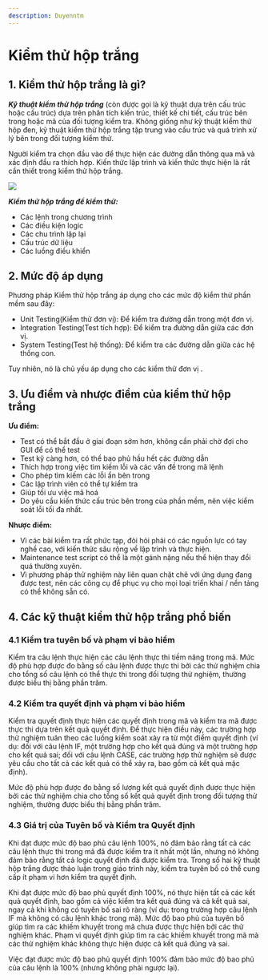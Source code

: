 ```yaml
---
description: Duyenntm
---
```


# Kiểm thử hộp trắng

## 1. Kiểm thử hộp trắng là gì?

_**Kỹ thuật kiểm thử hộp trắng**_ (còn được gọi là kỹ thuật dựa trên cấu trúc hoặc cấu trúc) dựa trên phân tích kiến trúc, thiết kế chi tiết, cấu trúc bên trong hoặc mã của đối tượng kiểm tra. Không giống như kỹ thuật kiểm thử hộp đen, kỹ thuật kiểm thử hộp trắng tập trung vào cấu trúc và quá trình xử lý bên trong đối tượng kiểm thử.

Người kiểm tra chọn đầu vào để thực hiện các đường dẫn thông qua mã và xác định đầu ra thích hợp. Kiến thức lập trình và kiến thức thực hiện là rất cần thiết trong kiểm thử hộp trắng.

![](<../.gitbook/assets/image (18).png>)

_**Kiểm thử hộp trắng để kiểm thử:**_

* Các lệnh trong chương trình
* Các điều kiện logic&#x20;
* Các chu trình lặp lại&#x20;
* Cấu trúc dữ liệu&#x20;
* Các luồng điều khiển

## 2. Mức độ áp dụng

Phương pháp Kiểm thử hộp trắng áp dụng cho các mức độ kiểm thử phần mềm sau đây:

* Unit Testing(Kiểm thử đơn vị): Để kiểm tra đường dẫn trong một đơn vị.
* Integration Testing(Test tích hợp): Để kiểm tra đường dẫn giữa các đơn vị.
* System Testing(Test hệ thống): Để kiểm tra các đường dẫn giữa các hệ thống con.

Tuy nhiên, nó là chủ yếu áp dụng cho các kiểm thử đơn vị .

## 3. Ưu điểm và nhược điểm của kiểm thử hộp trắng

**Ưu điểm:**

* Test có thể bắt đầu ở giai đoạn sớm hơn, không cần phải chờ đợi cho GUI để có thể test
* Test kỹ càng hơn, có thể bao phủ hầu hết các đường dẫn
* Thích hợp trong việc tìm kiếm lỗi và các vấn đề trong mã lệnh
* Cho phép tìm kiếm các lỗi ẩn bên trong
* Các lập trình viên có thể tự kiểm tra
* Giúp tối ưu việc mã hoá
* Do yêu cầu kiến thức cấu trúc bên trong của phần mềm, nên việc kiểm soát lỗi tối đa nhất.

**Nhược điểm:**

* Vì các bài kiểm tra rất phức tạp, đòi hỏi phải có các nguồn lực có tay nghề cao, với kiến thức sâu rộng về lập trình và thực hiện.
* Maintenance test script có thể là một gánh nặng nếu thể hiện thay đổi quá thường xuyên.
* Vì phương pháp thử nghiệm này liên quan chặt chẽ với ứng dụng đang được test, nên các công cụ để phục vụ cho mọi loại triển khai / nền tảng có thể không sẵn có.

## **4.** Các kỹ thuật kiểm thử hộp trắng phổ biến

### 4.1 Kiểm tra tuyên bố và phạm vi bảo hiểm

Kiểm tra câu lệnh thực hiện các câu lệnh thực thi tiềm năng trong mã. Mức độ phù hợp được đo bằng số câu lệnh được thực thi bởi các thử nghiệm chia cho tổng số câu lệnh có thể thực thi trong đối tượng thử nghiệm, thường được biểu thị bằng phần trăm.

### 4.2 Kiểm tra quyết định và phạm vi bảo hiểm

Kiểm tra quyết định thực hiện các quyết định trong mã và kiểm tra mã được thực thi dựa trên kết quả quyết định. Để thực hiện điều này, các trường hợp thử nghiệm tuân theo các luồng kiểm soát xảy ra từ một điểm quyết định (ví dụ: đối với câu lệnh IF, một trường hợp cho kết quả đúng và một trường hợp cho kết quả sai; đối với câu lệnh CASE, các trường hợp thử nghiệm sẽ được yêu cầu cho tất cả các kết quả có thể xảy ra, bao gồm cả kết quả mặc định).

Mức độ phù hợp được đo bằng số lượng kết quả quyết định được thực hiện bởi các thử nghiệm chia cho tổng số kết quả quyết định trong đối tượng thử nghiệm, thường được biểu thị bằng phần trăm.

### 4.3 Giá trị của Tuyên bố và Kiểm tra Quyết định

Khi đạt được mức độ bao phủ câu lệnh 100%, nó đảm bảo rằng tất cả các câu lệnh thực thi trong mã đã được kiểm tra ít nhất một lần, nhưng nó không đảm bảo rằng tất cả logic quyết định đã được kiểm tra. Trong số hai kỹ thuật hộp trắng được thảo luận trong giáo trình này, kiểm tra tuyên bố có thể cung cấp ít phạm vi hơn kiểm tra quyết định.

Khi đạt được mức độ bao phủ quyết định 100%, nó thực hiện tất cả các kết quả quyết định, bao gồm cả việc kiểm tra kết quả đúng và cả kết quả sai, ngay cả khi không có tuyên bố sai rõ ràng (ví dụ: trong trường hợp câu lệnh IF mà không có câu lệnh khác trong mã). Mức độ bao phủ của tuyên bố giúp tìm ra các khiếm khuyết trong mã chưa được thực hiện bởi các thử nghiệm khác. Phạm vi quyết định giúp tìm ra các khiếm khuyết trong mã mà các thử nghiệm khác không thực hiện được cả kết quả đúng và sai.

Việc đạt được mức độ bao phủ quyết định 100% đảm bảo mức độ bao phủ của câu lệnh là 100% (nhưng không phải ngược lại).
